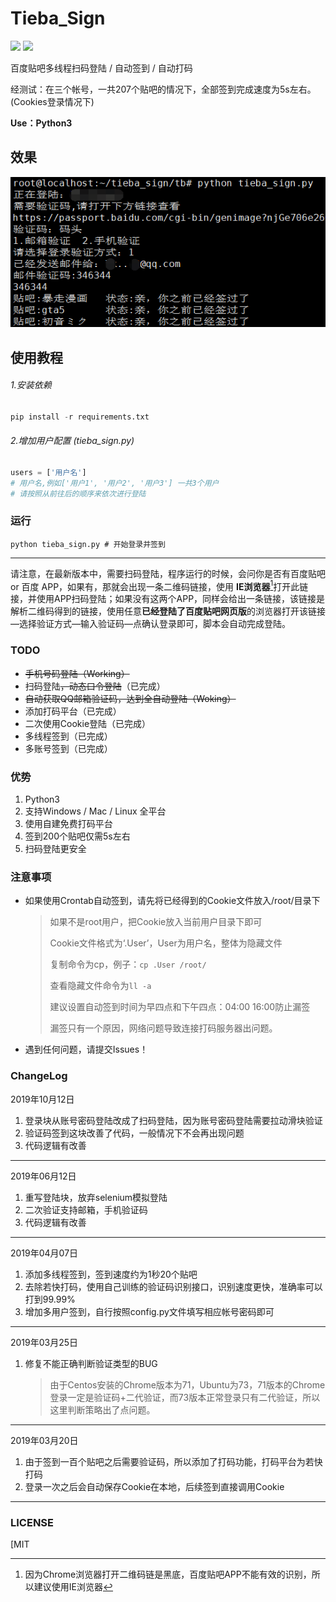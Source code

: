 # Tieba_Sign

[![](https://img.shields.io/github/license/Aruelius/tieba_sign.svg?color=ff69b4)](https://github.com/Aruelius/tieba_sign/blob/master/LICENSE)  [![](https://img.shields.io/badge/Python-3.7-ff69b4.svg)](hhttps://github.com/Aruelius/tieba_sign)  

百度贴吧多线程扫码登陆 / 自动签到 / 自动打码

经测试：在三个帐号，一共207个贴吧的情况下，全部签到完成速度为5s左右。(Cookies登录情况下)

**Use：Python3**

## 效果

![alt 效果图](./view.png)

## 使用教程

###### 1.安装依赖

```python
pip install -r requirements.txt
```

###### 2.增加用户配置 (tieba_sign.py)

```python
users = ['用户名']
# 用户名,例如['用户1', '用户2', '用户3'] 一共3个用户
# 请按照从前往后的顺序来依次进行登陆
```

### 运行

```shell
python tieba_sign.py # 开始登录并签到
```

------

请注意，在最新版本中，需要扫码登陆，程序运行的时候，会问你是否有百度贴吧 or 百度 APP，如果有，那就会出现一条二维码链接，使用 **IE浏览器**[^1]打开此链接，并使用APP扫码登陆；如果没有这两个APP，同样会给出一条链接，该链接是解析二维码得到的链接，使用任意**已经登陆了百度贴吧网页版**的浏览器打开该链接—选择验证方式—输入验证码—点确认登录即可，脚本会自动完成登陆。

### TODO

- ~~手机号码登陆（Working）~~
- 扫码登陆~~，动态口令登陆~~（已完成）
- ~~自动获取QQ邮箱验证码，达到全自动登陆（Woking）~~
- 添加打码平台（已完成）
- 二次使用Cookie登陆（已完成）
- 多线程签到（已完成）
- 多账号签到（已完成）

### 优势

1. Python3
2. 支持Windows / Mac / Linux 全平台
3. 使用自建免费打码平台
4. 签到200个贴吧仅需5s左右
5. 扫码登陆更安全

### 注意事项

- 如果使用Crontab自动签到，请先将已经得到的Cookie文件放入/root/目录下

  > 如果不是root用户，把Cookie放入当前用户目录下即可
  >
  > Cookie文件格式为‘.User’，User为用户名，整体为隐藏文件
  >
  > 复制命令为cp，例子：```cp .User /root/```
  >
  > 查看隐藏文件命令为```ll -a```
  >
  > 建议设置自动签到时间为早四点和下午四点：04:00 16:00防止漏签
  >
  > 漏签只有一个原因，网络问题导致连接打码服务器出问题。

- 遇到任何问题，请提交Issues！

### ChangeLog

2019年10月12日

1. 登录块从账号密码登陆改成了扫码登陆，因为账号密码登陆需要拉动滑块验证
2. 验证码签到这块改善了代码，一般情况下不会再出现问题
3. 代码逻辑有改善

------

2019年06月12日

1. 重写登陆块，放弃selenium模拟登陆
2. 二次验证支持邮箱，手机验证码
3. 代码逻辑有改善

------

2019年04月07日

1. 添加多线程签到，签到速度约为1秒20个贴吧
2. 去除若快打码，使用自己训练的验证码识别接口，识别速度更快，准确率可以打到99.99%
3. 增加多用户签到，自行按照config.py文件填写相应帐号密码即可

------

2019年03月25日

1. 修复不能正确判断验证类型的BUG

   > 由于Centos安装的Chrome版本为71，Ubuntu为73，71版本的Chrome登录一定是验证码+二代验证，而73版本正常登录只有二代验证，所以这里判断策略出了点问题。

------

2019年03月20日

1. 由于签到一百个贴吧之后需要验证码，所以添加了打码功能，打码平台为若快打码
2. 登录一次之后会自动保存Cookie在本地，后续签到直接调用Cookie

------

### LICENSE

[MIT

[^1]: 因为Chrome浏览器打开二维码链是黑底，百度贴吧APP不能有效的识别，所以建议使用IE浏览器
